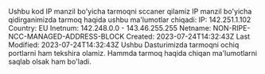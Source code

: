 Ushbu kod IP manzil bo'yicha tarmoqni sccaner qilamiz 
IP manzil bo'yicha qidirganimizda tarmoq haqida ushbu ma'lumotlar chiqadi:
IP: 142.251.1.102
Country: EU
Inetnum: 142.248.0.0 - 143.46.255.255
Netname: NON-RIPE-NCC-MANAGED-ADDRESS-BLOCK
Created: 2023-07-24T14:32:43Z
Last Modified: 2023-07-24T14:32:43Z
Ushbu Dasturimizda  tarmoqni ochiq portlarni ham tekshira olamiz.
Hammda tarmoq haqida chiqan ma'lumotlarni saqlab olsak ham  bo'ladi.
